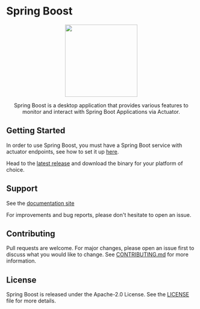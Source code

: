 # Spring Boost

<p align="center">
    <a href="https://boost.krud.dev/">
    <img width="192" src="https://github.com/krud-dev/spring-boost/blob/master/assets/icons/256x256.png?raw=true">
    </a>
</p>


<p align="center">
    Spring Boost is a desktop application that provides various features to monitor and interact with Spring Boot Applications via Actuator.
</p>

## Getting Started

In order to use Spring Boost, you must have a Spring Boot service with actuator endpoints, see how to set it up [here](https://www.baeldung.com/spring-boot-actuators).

Head to the [latest release](https://github.com/krud-dev/spring-boost/releases/latest) and download the binary for your platform of choice.

## Support

See the [documentation site](https://boost.krud.dev/)

For improvements and bug reports, please don't hesitate to open an issue.

## Contributing

Pull requests are welcome. For major changes, please open an issue first to discuss what you would like to change. See [CONTRIBUTING.md](CONTRIBUTING.md) for more information.


## License
Spring Boost is released under the Apache-2.0 License. See the [LICENSE](LICENSE) file for more details.
